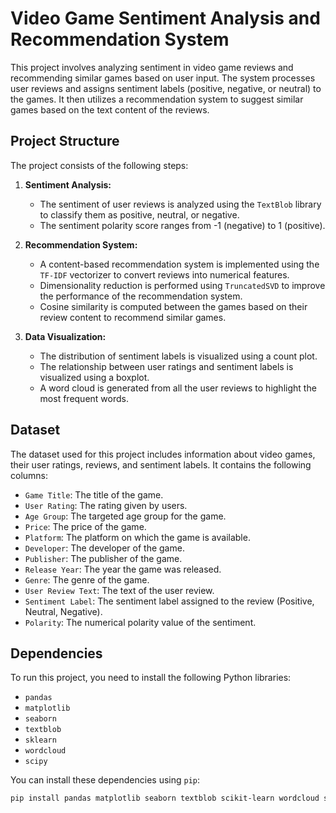 # Video Game Sentiment Analysis and Recommendation System

This project involves analyzing sentiment in video game reviews and recommending similar games based on user input. The system processes user reviews and assigns sentiment labels (positive, negative, or neutral) to the games. It then utilizes a recommendation system to suggest similar games based on the text content of the reviews.

## Project Structure

The project consists of the following steps:

1. **Sentiment Analysis:** 
   - The sentiment of user reviews is analyzed using the `TextBlob` library to classify them as positive, neutral, or negative.
   - The sentiment polarity score ranges from -1 (negative) to 1 (positive).

2. **Recommendation System:**
   - A content-based recommendation system is implemented using the `TF-IDF` vectorizer to convert reviews into numerical features.
   - Dimensionality reduction is performed using `TruncatedSVD` to improve the performance of the recommendation system.
   - Cosine similarity is computed between the games based on their review content to recommend similar games.

3. **Data Visualization:**
   - The distribution of sentiment labels is visualized using a count plot.
   - The relationship between user ratings and sentiment labels is visualized using a boxplot.
   - A word cloud is generated from all the user reviews to highlight the most frequent words.

## Dataset

The dataset used for this project includes information about video games, their user ratings, reviews, and sentiment labels. It contains the following columns:

- `Game Title`: The title of the game.
- `User Rating`: The rating given by users.
- `Age Group`: The targeted age group for the game.
- `Price`: The price of the game.
- `Platform`: The platform on which the game is available.
- `Developer`: The developer of the game.
- `Publisher`: The publisher of the game.
- `Release Year`: The year the game was released.
- `Genre`: The genre of the game.
- `User Review Text`: The text of the user review.
- `Sentiment Label`: The sentiment label assigned to the review (Positive, Neutral, Negative).
- `Polarity`: The numerical polarity value of the sentiment.

## Dependencies

To run this project, you need to install the following Python libraries:

- `pandas`
- `matplotlib`
- `seaborn`
- `textblob`
- `sklearn`
- `wordcloud`
- `scipy`

You can install these dependencies using `pip`:

```bash
pip install pandas matplotlib seaborn textblob scikit-learn wordcloud scipy
